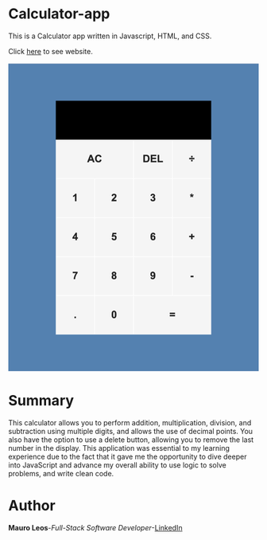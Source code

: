 # Calculator-app
This is a Calculator app written in Javascript, HTML, and CSS.

Click <a href="https://mauroleos.github.io/Calculator-app/">here</a> to see website.

<img src="image/calculator.png" alt="image">

# Summary
  This calculator allows you to perform addition, multiplication, division, and subtraction using multiple digits, and allows the use of decimal points. You also have the option to use a delete button, allowing you to remove the last number in the display.
  This application was essential to my learning experience due to the fact that it gave me the opportunity to dive deeper into JavaScript and advance my overall ability to use logic to solve problems, and write clean code.
  
# Author
<strong>Mauro Leos</strong>-<i>Full-Stack Software Developer</i>-<a href="https://www.linkedin.com/in/mauro-leos-b4103a11b/">LinkedIn</a>

